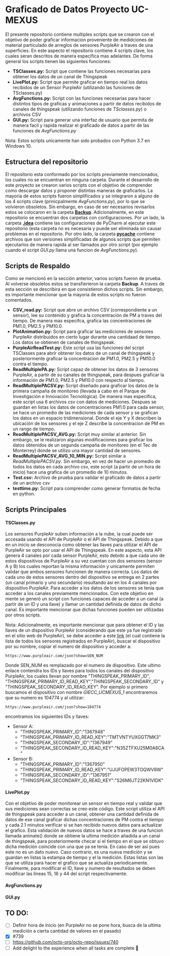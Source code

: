 # Graficado de Datos Proyecto UC-MEXUS
El presente repositorio contiene multiples scripts que se crearon con el objetivo de poder graficar informacion proveniente de medidciones de material particulado de arreglos de sensores PurpleAir a traves de una superficies. En este aspecto el repositorio contiene 4 scripts clave, los cuales seran descritos de manera especifica mas adelantes. De forma general los scripts tienen las siguientes funciones:
- **TSClasses.py:** Script que contiene las funciones necesarias para obtener los datos de un canal de Thingspeak
- **LivePlot.py:**  Script que permite graficar en tiempo real los datos recibidos de un Sensor PurpleAir (utilizando las funciones de TSclasses.py)
- **AvgFunctions.py:** Script con las funciones necesarias para hacer distintos tipos de graficas y animaciones a partir de datos recibidos de canales de thingspeak (utilizando funciones de *TSclasses.py*) o archivos CSV
- **GUI.py:** Script para generar una interfaz de usuario que permita de manera facil y rapida realizar el graficado de datos a partir de las funciones de *AvgFunctions.py*

Nota: Estos scripts unicamente han sido probados con Python 3.7 en Windows 10.

## Estructura del repositorio
El repositorio esta conformado por los scripts previamente mencionados, los cuales no se encuentran en ninguna carpeta. Durante el desarrollo de este proyecto se crearon varios scripts con el objetivo de comprender como descargar datos y proponer distintas maneras de graficarlos. La mayoria de estos scripts fueron simplificados y se integraron a alguno de los 4 scripts clave (prinicpalmente *AvgFunctions.py*), por lo que se volvieron obsoletos. Sin embargo, en caso de ser necesarios revisarlos estos se colocaron en la carpeta [**Backup**](/Backup). Adicionalmente, en este repositorio se encuentran dos carpetas con configuraciones. Por un lado, la carpeta [**.idea**](/.idea) contiene las configuraciones de PyCharm al ejecutar este repositorio (esta carpeta no es necesaria y puede ser eliminada sin causar problemas en el repositorio. Por otro lado, la carpeta [**__pycache__**](/__pycache__) contiene archivos que son versiones simplificadas de algunos scripts que permiten ejecutarlos de manera rapida al ser llamados por otro script (por ejemplo cuando el script *GUI.py* llama una funcion de *AvgFunctions.py*).
## Scripts de Respaldo
Como se mencionó en la sección anterior, varios scripts fueron de prueba. Al volverse obsoletos estos se transfierieron la carpeta **Backup**. A traves de esta sección se describira en que consistieron dichos scripts. Sin embargo, es importante mencionar que la mayoria de estos scripts no fueron comentados.
- **CSV_read.py:** Script que abre un archivo CSV (correspondiente a un sensor), lee su contenido y grafica la concentración de PM a traves del tiempo. De manera mas especifca, grafica las concentraciones de PM1.0, PM2.5 y PM10.0.
- **PlotAnimation.py:** Script para graficar las mediciones de sensores PurpleAir distribuidos en cierto lugar durante una cantidaad de tiempo. Los datos se obtienen de canales de thingspeak. 
- **PurpleAirReadTest.py:** Este script usa las funciones del script TSClasses para abrir obtener los datos de un canal de thingspeak y posteriormente graficar la concentracion de PM1.0, PM2.5 y PM10.0 contra el tiempo.
- **ReadMultiplePA.py:** Script capaz de obtener los datos de 3 sensores PurpleAir, a partir de su canales de thingspeak, para despues graficar la información de PM1.0, PM2.5 y PM10.0 con respecto al tiempo. 
- **ReadMultiplePACSV.py:** Script diseñado para graficar los datos de la primera campaña de monitoreo (llevada a cabo en el Parque de Investigación e Innovación Tecnológica). De manera mas especifica, este script usa 6 archivos csv con datos de mediciones. Despues se guardan en listas los datos de concentraciones PM1.0 para cada sensor, se hace un promedio de las mediciones de cada sensor y se grafican los datos en un espacio tridimensional. Donde el eje Y y X describen la ubicación de los sensores y el eje Z describe la concentracion de PM en un rango de tiempo.
- **ReadMultiplePACSV_AVG.py:** Script muy similar al anterior. Sin embargo, se le realizaron algunas modificaciones para graficar los datos obtenidos de un segunda campaña de monitoreo (en el Tec de Monterrey) donde se utilizo una mayor cantidad de sensores.
- **ReadMultiplePACSV_AVG_10_MIN.py:** Script similar a *ReadMultiplePACSV.py*. Sin embargo, en vez de hacer un promedio de todos los datos en cada archivo csv, este script (a partir de un hora de inicio) hace una grafica de un promedio de 10 minutos.
- **Test.csv:** Archivo de prueba para validar el graficado de datos a partir de un archivo csv
- **testtime.py:** Script para comprender como generar formatos de fecha en python.
## Scripts Principales
#### TSClasses.py 
Los sensores PurpleAir suben información a la nube, la cual puede ser accesada usando el API de PurpleAir o el API de Thingspeak. Debido a que en un inicio se desconocia como obtener las llaves para utilizar el API de PurpleAir se opto por usar el API de Thingspeak. En este aspecto, esta API genera 4 canales por cada sensor PurpleAir, esto debido a que cada uno de estos dispositivos de PurpleAir a su vez cuentan con dos sensores (sensor A y B) los cuales reportan la misma información y unicamente permiten validar que ambos sensores funcionen de manera correcta. Los datos de cada uno de estos sensores dentro del dispositivo se entrega en 2 partes (un canal primario y uno secundario) resultando así en los 4 canales por dispositivo PurpleAir. Para acceder a los datos de los sensores se tenia que acceder a los canales previamente mencionados. Con este objetivo en mente se generó un script con funciones capaces de acceder a un canal (a partir de un ID y una llave) y llamar un cantidad definida de datos de dicho canal. Es importante mencionar que dichas funciones pueden ser utilizadas por otros scripts. 

Nota: Adicionalmente, es importante mencionar que para obtener el ID y las llaves de un dispositivo PurpleAir (considerando que este ya fue registrado en el sitio web de PurpleAir), se debe acceder a este [link](https://www.purpleair.com/data.json) (el cual contiene la lista de todos los sensores registrados en PurpleAir), buscar el dispositivo por su nombre, copiar el numero de dispositivo y acceder a:

```
https://www.purpleair.com/json?show=SEN_NUM
```
Donde SEN_NUM es remplazado por el numero de dispositivo. Este ultimo enlace contendra los IDs y llaves para todos los canales del dispositivo PurpleAir, los cuales llevan por nombre "THINGSPEAK_PRIMARY_ID", "THINGSPEAK_PRIMARY_ID_READ_KEY","THINGSPEAK_SECONDARY_ID" y "THINGSPEAK_SECONDARY_ID_READ_KEY". Por ejemplo si primero buscamos el dispositivo con nombre *GIECC_UCMEXUS_1* encontraremos que su numero es 104774 y al utilizar:

```
https://www.purpleair.com/json?show=104774
```
encontramos los siguientes IDs y llaves:
- Sensor A:
    - "THINGSPEAK_PRIMARY_ID":"1367948"
    - "THINGSPEAK_PRIMARY_ID_READ_KEY":"TMTVNTYUXGGT7MK3"
    - "THINGSPEAK_SECONDARY_ID":"1367949"
    - "THINGSPEAK_SECONDARY_ID_READ_KEY":"N35ZTFXU25M0A6CA"
- Sensor B:
    - "THINGSPEAK_PRIMARY_ID":"1367950"
    - "THINGSPEAK_PRIMARY_ID_READ_KEY":"UJUFOPEW3TOQWV8W"
    - "THINGSPEAK_SECONDARY_ID":"1367951"
    - "THINGSPEAK_SECONDARY_ID_READ_KEY":"S26M6JT22KN1VIDK"

#### LivePlot.py
Con el objetivo de poder monitorear un sensor en tiempo real y validar que sus mediciones sean correctas se creo este código. Este script utiliza el API de thingspeak para acceder a un canal, obtener una cantidad definida de datos de ese canal graficar dichas concentraciones de PM contra el tiempo y cada 2.1 minutos verificar si se han recibido nuevos datos para actualizar el grafico. Esta validación de nuevos datos se hace a traves de una funcion llamada animate() donde se obtiene la ultima medición añadida a un canal de thingspeak, para posteriormente checar si el tiempo en el que se obtuvo dicha medición coincide con una que ya se tenia. En caso de ser así pues este no es un dato nuevo. Caso contrario, es una nueva medición y se guardan en listas la estampa de tiempo y el la medición. Estas listas son las que se utiliza para hacer el grafico que se actualiza periodicamente. Finalmente, para modificar el ID, llave y numero de resultados se deben modificar las lineas 15, 16 y 44 del script respectivamente.
#### AvgFunctions.py

#### GUI.py

## TO DO:
- [ ] Definir hora de inicio (en PurpleAir no se pone hora, busca de la ultima medición a cierta cantidad de valores en el pasado)
- [x] #739
- [ ] https://github.com/octo-org/octo-repo/issues/740
- [ ] Add delight to the experience when all tasks are complete :tada:
